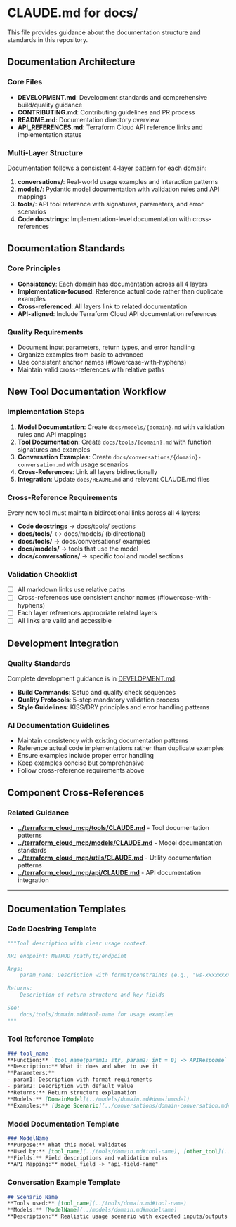 # CLAUDE.md for docs/

This file provides guidance about the documentation structure and standards in this repository.

## Documentation Architecture

### Core Files
- **DEVELOPMENT.md**: Development standards and comprehensive build/quality guidance
- **CONTRIBUTING.md**: Contributing guidelines and PR process
- **README.md**: Documentation directory overview
- **API_REFERENCES.md**: Terraform Cloud API reference links and implementation status

### Multi-Layer Structure
Documentation follows a consistent 4-layer pattern for each domain:

1. **conversations/**: Real-world usage examples and interaction patterns
2. **models/**: Pydantic model documentation with validation rules and API mappings
3. **tools/**: API tool reference with signatures, parameters, and error scenarios
4. **Code docstrings**: Implementation-level documentation with cross-references

## Documentation Standards

### Core Principles
- **Consistency**: Each domain has documentation across all 4 layers
- **Implementation-focused**: Reference actual code rather than duplicate examples
- **Cross-referenced**: All layers link to related documentation
- **API-aligned**: Include Terraform Cloud API documentation references

### Quality Requirements
- Document input parameters, return types, and error handling
- Organize examples from basic to advanced
- Use consistent anchor names (#lowercase-with-hyphens)
- Maintain valid cross-references with relative paths

## New Tool Documentation Workflow

### Implementation Steps
1. **Model Documentation**: Create `docs/models/{domain}.md` with validation rules and API mappings
2. **Tool Documentation**: Create `docs/tools/{domain}.md` with function signatures and examples
3. **Conversation Examples**: Create `docs/conversations/{domain}-conversation.md` with usage scenarios
4. **Cross-References**: Link all layers bidirectionally
5. **Integration**: Update `docs/README.md` and relevant CLAUDE.md files

### Cross-Reference Requirements
Every new tool must maintain bidirectional links across all 4 layers:
- **Code docstrings** → docs/tools/ sections
- **docs/tools/** ↔ docs/models/ (bidirectional)
- **docs/tools/** → docs/conversations/ examples  
- **docs/models/** → tools that use the model
- **docs/conversations/** → specific tool and model sections

### Validation Checklist
- [ ] All markdown links use relative paths
- [ ] Cross-references use consistent anchor names (#lowercase-with-hyphens)
- [ ] Each layer references appropriate related layers
- [ ] All links are valid and accessible

## Development Integration

### Quality Standards
Complete development guidance is in [DEVELOPMENT.md](DEVELOPMENT.md):
- **Build Commands**: Setup and quality check sequences
- **Quality Protocols**: 5-step mandatory validation process
- **Style Guidelines**: KISS/DRY principles and error handling patterns

### AI Documentation Guidelines
- Maintain consistency with existing documentation patterns
- Reference actual code implementations rather than duplicate examples
- Ensure examples include proper error handling
- Keep examples concise but comprehensive
- Follow cross-reference requirements above

## Component Cross-References

### Related Guidance
- **[../terraform_cloud_mcp/tools/CLAUDE.md](../terraform_cloud_mcp/tools/CLAUDE.md)** - Tool documentation patterns
- **[../terraform_cloud_mcp/models/CLAUDE.md](../terraform_cloud_mcp/models/CLAUDE.md)** - Model documentation standards
- **[../terraform_cloud_mcp/utils/CLAUDE.md](../terraform_cloud_mcp/utils/CLAUDE.md)** - Utility documentation patterns
- **[../terraform_cloud_mcp/api/CLAUDE.md](../terraform_cloud_mcp/api/CLAUDE.md)** - API documentation integration

---

## Documentation Templates

### Code Docstring Template
```python
"""Tool description with clear usage context.

API endpoint: METHOD /path/to/endpoint

Args:
    param_name: Description with format/constraints (e.g., "ws-xxxxxxxx")
    
Returns:
    Description of return structure and key fields
    
See:
    docs/tools/domain.md#tool-name for usage examples
"""
```

### Tool Reference Template  
```markdown
### tool_name
**Function:** `tool_name(param1: str, param2: int = 0) -> APIResponse`  
**Description:** What it does and when to use it
**Parameters:** 
- param1: Description with format requirements
- param2: Description with default value
**Returns:** Return structure explanation
**Models:** [DomainModel](../models/domain.md#domainmodel)
**Examples:** [Usage Scenario](../conversations/domain-conversation.md#scenario-name)
```

### Model Documentation Template
```markdown
### ModelName
**Purpose:** What this model validates
**Used by:** [tool_name](../tools/domain.md#tool-name), [other_tool](../tools/domain.md#other-tool)
**Fields:** Field descriptions and validation rules
**API Mapping:** model_field -> "api-field-name"
```

### Conversation Example Template
```markdown
## Scenario Name
**Tools used:** [tool_name](../tools/domain.md#tool-name)
**Models:** [ModelName](../models/domain.md#modelname)
**Description:** Realistic usage scenario with expected inputs/outputs
```